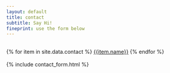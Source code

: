 ```yaml
---
layout: default
title: contact
subtitle: Say Hi!
fineprint: use the form below
---
```

<br>
  <div class="btn-group" >
    {% for item in site.data.contact %}
      <a href="{{ item.url }}" class="btn btn-outline-light">{{item.name}}</a>
    {% endfor %}
  </div>
<br>
{% include contact_form.html %}
